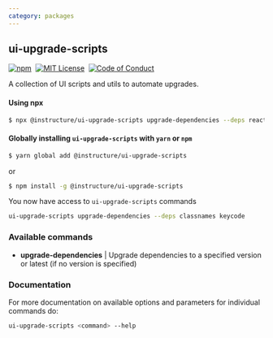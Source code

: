 ```yaml
---
category: packages
---
```


## ui-upgrade-scripts

[![npm][npm]][npm-url]&nbsp;
[![MIT License][license-badge]][license]&nbsp;
[![Code of Conduct][coc-badge]][coc]

A collection of UI scripts and utils to automate upgrades.

#### Using npx

```bash
$ npx @instructure/ui-upgrade-scripts upgrade-dependencies --deps react react-dom
```

#### Globally installing `ui-upgrade-scripts` with `yarn` or `npm`

```bash
$ yarn global add @instructure/ui-upgrade-scripts
```

or

```bash
$ npm install -g @instructure/ui-upgrade-scripts
```

You now have access to `ui-upgrade-scripts` commands

```bash
ui-upgrade-scripts upgrade-dependencies --deps classnames keycode
```

### Available commands

- **upgrade-dependencies** | Upgrade dependencies to a specified version or latest (if no version is specified)

### Documentation

For more documentation on available options and parameters for individual commands do:

```sh
ui-upgrade-scripts <command> --help
```

[npm]: https://img.shields.io/npm/v/@instructure/ui-upgrade-scripts.svg
[npm-url]: https://npmjs.com/package/@instructure/ui-upgrade-scripts
[license-badge]: https://img.shields.io/npm/l/instructure-ui.svg?style=flat-square
[license]: https://github.com/instructure/instructure-ui/blob/master/LICENSE
[coc-badge]: https://img.shields.io/badge/code%20of-conduct-ff69b4.svg?style=flat-square
[coc]: https://github.com/instructure/instructure-ui/blob/master/CODE_OF_CONDUCT.md
